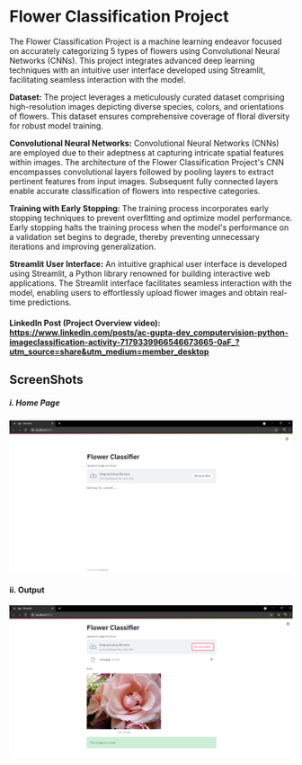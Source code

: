 # Flower Classification Project
The Flower Classification Project is a machine learning endeavor focused on accurately categorizing 5 types of flowers using Convolutional Neural Networks (CNNs). This project integrates advanced deep learning techniques with an intuitive user interface developed using Streamlit, facilitating seamless interaction with the model.

**Dataset:**
The project leverages a meticulously curated dataset comprising high-resolution images depicting diverse species, colors, and orientations of flowers. This dataset ensures comprehensive coverage of floral diversity for robust model training.

**Convolutional Neural Networks:**
Convolutional Neural Networks (CNNs) are employed due to their adeptness at capturing intricate spatial features within images. The architecture of the Flower Classification Project's CNN encompasses convolutional layers followed by pooling layers to extract pertinent features from input images. Subsequent fully connected layers enable accurate classification of flowers into respective categories.

**Training with Early Stopping:**
The training process incorporates early stopping techniques to prevent overfitting and optimize model performance. Early stopping halts the training process when the model's performance on a validation set begins to degrade, thereby preventing unnecessary iterations and improving generalization.

**Streamlit User Interface:**
An intuitive graphical user interface is developed using Streamlit, a Python library renowned for building interactive web applications. The Streamlit interface facilitates seamless interaction with the model, enabling users to effortlessly upload flower images and obtain real-time predictions.

#### LinkedIn Post (Project Overview video): https://www.linkedin.com/posts/ac-gupta-dev_computervision-python-imageclassification-activity-7179339966546673665-0aF_?utm_source=share&utm_medium=member_desktop


## ScreenShots
##### i. Home Page
![1  Home](https://github.com/anoopgupta112/Flower-Classification/blob/master/Screenshots/sample_home_page.png)

#### ii. Output
![2  Action](https://github.com/anoopgupta112/Flower-Classification/blob/master/Screenshots/sample_output.png)



